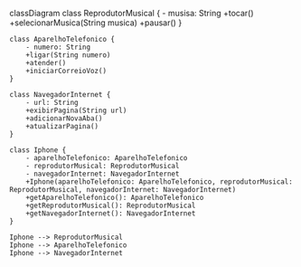 classDiagram
    class ReprodutorMusical {
	- musisa: String 
        +tocar()
        +selecionarMusica(String musica)
	    +pausar()
    }

    class AparelhoTelefonico {
        - numero: String
        +ligar(String numero)
        +atender()
        +iniciarCorreioVoz()
    }

    class NavegadorInternet {
        - url: String
        +exibirPagina(String url)
        +adicionarNovaAba()
        +atualizarPagina()
    }

    class Iphone {
        - aparelhoTelefonico: AparelhoTelefonico
        - reprodutorMusical: ReprodutorMusical
        - navegadorInternet: NavegadorInternet
        +Iphone(aparelhoTelefonico: AparelhoTelefonico, reprodutorMusical: ReprodutorMusical, navegadorInternet: NavegadorInternet)
        +getAparelhoTelefonico(): AparelhoTelefonico
        +getReprodutorMusical(): ReprodutorMusical
        +getNavegadorInternet(): NavegadorInternet
    }

    Iphone --> ReprodutorMusical
    Iphone --> AparelhoTelefonico
    Iphone --> NavegadorInternet